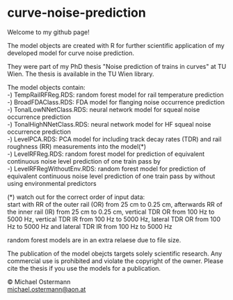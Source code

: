 # curve-noise-prediction
Welcome to my github page!  
  
The model objects are created with R for further scientific application of my developed model for curve noise prediction.  
  
They were part of my PhD thesis "Noise prediction of trains in curves" at TU Wien. The thesis is available in the TU Wien library.  
  
The model objects contain:  
-) TempRailRFReg.RDS: random forest model for rail temperature prediction  
-) BroadFDAClass.RDS: FDA model for flanging noise occurrence prediction  
-) TonalLowNNetClass.RDS: neural network model for squeal noise occurrence prediction  
-) TonalHighNNetClass.RDS: neural network model for HF squeal noise occurrence prediction  
-) LevelPCA.RDS: PCA model for including track decay rates (TDR) and rail roughness (RR) measurements into the model(*)  
-) LevelRFReg.RDS: random forest model for prediction of equivalent continuous noise level prediction of one train pass by  
-) LevelRFRegWithoutEnv.RDS: random forest model for prediction of equivalent continuous noise level prediction of one train pass by without using environmental predictors  
  
(*) watch out for the correct order of input data:  
start with RR of the outer rail (OR) from 25 cm to 0.25 cm, afterwards RR of the inner rail (IR) from 25 cm to 0.25 cm, vertical TDR OR from 100 Hz to 5000 Hz, vertical TDR IR from 100 Hz to 5000 Hz, lateral TDR OR from 100 Hz to 5000 Hz and lateral TDR IR from 100 Hz to 5000 Hz  
  
random forest models are in an extra relaese due to file size.  
  
The publication of the model obejcts targets solely scientific research. Any commercial use is prohibited and violate the copyright of the owner. Please cite the thesis if you use the models for a publication.
  
© Michael Ostermann  
michael.ostermann@aon.at
